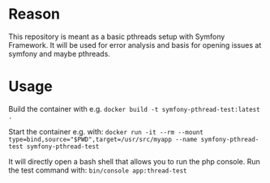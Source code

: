# Reason
This repository is meant as a basic pthreads setup with Symfony Framework.
It will be used for error analysis and basis for opening issues at symfony and maybe pthreads.

# Usage
Build the container with e.g. `docker build -t symfony-pthread-test:latest . `

Start the container e.g. with: `docker run -it --rm --mount type=bind,source="$PWD",target=/usr/src/myapp --name symfony-pthread-test symfony-pthread-test`

It will directly open a bash shell that allows you to run the php console. Run the test command with: `bin/console app:thread-test`

